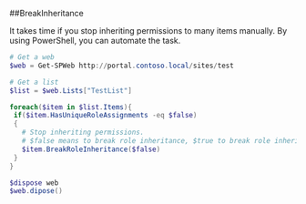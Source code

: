 ##BreakInheritance

It takes time if you stop inheriting permissions to many items manually. By using PowerShell, you can automate the task.

```PowerShell
# Get a web
$web = Get-SPWeb http://portal.contoso.local/sites/test

# Get a list
$list = $web.Lists["TestList"]

foreach($item in $list.Items){
 if($item.HasUniqueRoleAssignments -eq $false)
 {
   # Stop inheriting permissions.
   # $false means to break role inheritance, $true to break role inheritance and to copy the role assignments
   $item.BreakRoleInheritance($false)
 }
}

$dispose web
$web.dipose()
```
